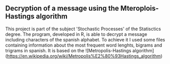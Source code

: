 ## Decryption of a message using the Mteroplois-Hastings algorithm

This project is part of the subject 'Stochastic Processes' of the Statisctics degree.
The program, developed in R, is able to decrypt a message including characters of the spanish alphabet.
To achieve it I used some files containing information about the most frequent word lenghts, bigrams and trigrams in spanish.
It is based on the ![Metropolis-Hastings algorithm] (https://en.wikipedia.org/wiki/Metropolis%E2%80%93Hastings_algorithm)
